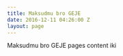 ```yaml
---
title: Maksudmu bro GEJE
date: 2016-12-11 04:26:00 Z
layout: page
---
```


Maksudmu bro GEJE pages content iki